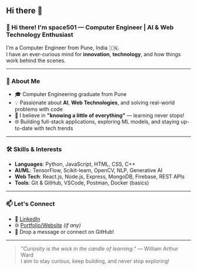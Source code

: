 ## Hi there 👋
### 👋 Hi there! I'm space501 — Computer Engineer | AI & Web Technology Enthusiast

I'm a Computer Engineer from Pune, India 🇮🇳.  
I have an ever-curious mind for **innovation**, **technology**, and how things work behind the scenes.

---

### 🚀 About Me

- 🎓 Computer Engineering graduate from Pune
- 💡 Passionate about **AI**, **Web Technologies**, and solving real-world problems with code
- 🧠 I believe in **"knowing a little of everything"** — learning never stops!
- 🌐 Building full-stack applications, exploring ML models, and staying up-to-date with tech trends

---

### 🛠️ Skills & Interests

- **Languages**: Python, JavaScript, HTML, CSS, C++
- **AI/ML**: TensorFlow, Scikit-learn, OpenCV, NLP, Generative AI
- **Web Tech**: React.js, Node.js, Express, MongoDB, Firebase, REST APIs
- **Tools**: Git & GitHub, VSCode, Postman, Docker (basics)

---

### 📫 Let's Connect

- 🔗 [LinkedIn](https://www.linkedin.com/in/yourprofile)  
- 🌐 [Portfolio/Website](https://yourwebsite.com) *(if any)*  
- 📨 Drop a message or connect on GitHub!

---

> *“Curiosity is the wick in the candle of learning.”* — William Arthur Ward  
> I aim to stay curious, keep building, and never stop exploring!


<!--
**space501r/space501r** is a ✨ _special_ ✨ repository because its `README.md` (this file) appears on your GitHub profile.

Here are some ideas to get you started:

- 🔭 I’m currently working on ...
- 🌱 I’m currently learning ...
- 👯 I’m looking to collaborate on ...
- 🤔 I’m looking for help with ...
- 💬 Ask me about ...
- 📫 How to reach me: ...
- 😄 Pronouns: ...
- ⚡ Fun fact: ...
-->
